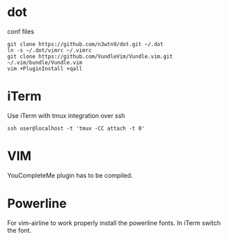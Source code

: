 # dot
conf files
```
git clone https://github.com/n3wtn9/dot.git ~/.dot
ln -s ~/.dot/vimrc ~/.vimrc
git clone https://github.com/VundleVim/Vundle.vim.git ~/.vim/bundle/Vundle.vim
vim +PluginInstall +qall
```
# iTerm
Use iTerm with tmux integration over ssh
```
ssh user@localhost -t 'tmux -CC attach -t 0'
```

# VIM
YouCompleteMe plugin has to be compiled.

# Powerline
For vim-airline to work properly install the powerline fonts. In iTerm switch
the font.
